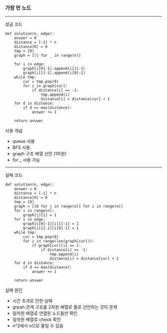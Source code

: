 ### 가장 먼 노드

---

성공 코드

```
def solution(n, edge):
    answer = 0
    distance = [-1] * n
    distance[0] = 0
    tmp = [0]
    graph = [[] for _ in range(n)]

    for i in edge:
        graph[i[0]-1].append(i[1]-1)
        graph[i[1]-1].append(i[0]-1)
    while tmp:
        cur = tmp.pop(0)
        for i in graph[cur]:
            if distance[i] == -1:
                tmp.append(i)
                distance[i] = distance[cur] + 1
    for d in distance:
        if d == max(distance):
            answer += 1

    return answer
```

사용 개념

- queue 사용
- BFS 사용
- graph 구조 배열 선언 (1차원)
- for _ 사용 가능
---


실패 코드

```
def solution(n, edge):
    answer = 0
    distance = [-1] * n
    distance[0] = 0
    tmp = [0]
    graph = [[0 for j in range(n)] for i in range(n)]
    for i in range(n):
        graph[i][i] = 1
    for i in edge:
        graph[i[0]-1][i[1]-1] = 1
        graph[i[1]-1][i[0]-1] = 1
    while tmp:
        cur = tmp.pop(0)
        for i in range(len(graph[cur])):
            if graph[cur][i] == 1:
                if distance[i] == -1:
                    tmp.append(i)
                    distance[i] = distance[cur] + 1
    for d in distance:
        if d == max(distance):
            answer += 1

    return answer
```

실패 원인
- 시간 초과로 인한 실패
- grpah 관계 구조를 2차원 배열로 풀로 선언하는 것이 문제
- 일차원 배열로 연결된 노드들만 확인
- 일차원 배열로 check 확인
- n^2에서 n으로 줄일 수 있음
